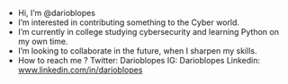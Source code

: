 - Hi, I’m @darioblopes
- I’m interested in contributing something to the Cyber world.
- I’m currently in college studying cybersecurity and learning Python on my own time.
- I’m looking to collaborate in the future, when I sharpen my skills.
- How to reach me ? Twitter: Darioblopes IG: Darioblopes Linkedin: www.linkedin.com/in/darioblopes


